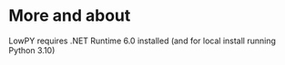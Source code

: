 # More and about
LowPY requires .NET Runtime 6.0 installed (and for local install running Python 3.10)<br />
